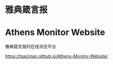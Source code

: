 # 雅典箴言报
# Athens Monitor Website

雅典箴言报的在线浏览平台

https://tsaizinan.github.io/Athens-Monitor-Website/
